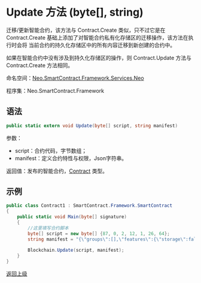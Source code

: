 # Update 方法 (byte[], string)

迁移/更新智能合约，该方法与 Contract.Create 类似，只不过它是在 Contract.Create 基础上添加了对智能合约私有化存储区的迁移操作，该方法在执行时会将 当前合约的持久化存储区中的所有内容迁移到新创建的合约中。

如果在智能合约中没有涉及到持久化存储区的操作，则 Contract.Update 方法与 Contract.Create 方法相同。

命名空间：[Neo.SmartContract.Framework.Services.Neo](../../neo.md)

程序集：Neo.SmartContract.Framework

## 语法

```c#
public static extern void Update(byte[] script, string manifest)
```

参数：

- script：合约代码，字节数组；
- manifest：定义合约特性与权限，Json字符串。

返回值：发布的智能合约，[Contract](../Contract.md) 类型。

## 示例

```c#
public class Contract1 : SmartContract.Framework.SmartContract
{
    public static void Main(byte[] signature)
    {
        //这里填写合约脚本
        byte[] script = new byte[] {87, 0, 2, 12, 1, 26, 64};
        string manifest = "{\"groups\":[],\"features\":{\"storage\":false,\"payable\":false},\"abi\":{\"hash\":\"0x51d24ad1f61af44c019cffb41534821b644b602d\",\"entryPoint\":{\"name\":\"main\",\"parameters\":[{\"name\":\"method\",\"type\":\"String\"},{\"name\":\"args\",\"type\":\"Array\"}],\"returnType\":\"ByteArray\"},\"methods\":[],\"events\":[]},\"permissions\":[{\"contract\":\"*\",\"methods\":\"*\"}],\"trusts\":[],\"safeMethods\":[],\"extra\":null}";
      
        Blockchain.Update(script, manifest);
    }
}
```



[返回上级](../Contract.md)
